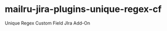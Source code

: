mailru-jira-plugins-unique-regex-cf
===================================

Unique Regex Custom Field JIra Add-On